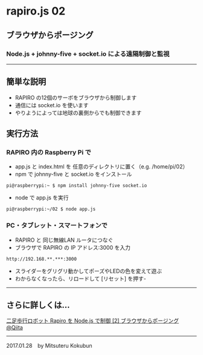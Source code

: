 # rapiro.js 02

## ブラウザからポージング

### Node.js + johnny-five + socket.io による遠隔制御と監視

---
## 簡単な説明

- RAPIRO の12個のサーボをブラウザから制御します
- 通信には socket.io を使います
- やりようによっては地球の裏側からでも制御できます

## 実行方法

### RAPIRO 内の Raspberry Pi で

- app.js と index.html を 任意のディレクトリに置く（e.g. /home/pi/02）
- npm で johnny-five と socket.io をインストール

```
pi@raspberrypi:~ $ npm install johnny-five socket.io
```

- node で app.js を実行
```
pi@raspberrypi:~/02 $ node app.js
```

### PC・タブレット・スマートフォンで

- RAPIRO と 同じ無線LAN ルータにつなぐ
- ブラウザで RAPIRO の IP アドレス:3000 を入力

```
http://192.168.**.***:3000
```

- スライダーをグリグリ動かしてポーズやLEDの色を変えて遊ぶ
- わからなくなったら、リロードして [リセット] を押す- 


---

## さらに詳しくは...

[二足歩行ロボット Rapiro を Node.js で制御 [2] ブラウザからポージング @Qiita](http://qiita.com/mkoku/items/490606b5c70eeb9e5ea3)

---
2017.01.28　by Mitsuteru Kokubun